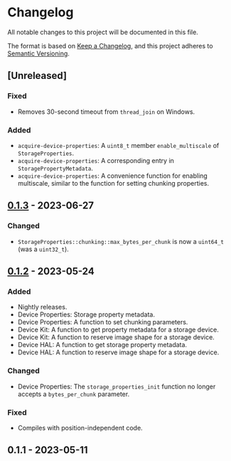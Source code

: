 # Changelog

All notable changes to this project will be documented in this file.

The format is based on [Keep a Changelog](https://keepachangelog.com/en/1.0.0/),
and this project adheres to [Semantic Versioning](https://semver.org/spec/v2.0.0.html).

## [Unreleased]

### Fixed

- Removes 30-second timeout from `thread_join` on Windows. 

### Added

- `acquire-device-properties`: A `uint8_t` member `enable_multiscale` of `StorageProperties`.
- `acquire-device-properties`: A corresponding entry in `StoragePropertyMetadata`.
- `acquire-device-properties`: A convenience function for enabling multiscale, similar to the function for
  setting chunking properties.

## [0.1.3](https://github.com/acquire-project/acquire-core-libs/compare/v0.1.2...v0.1.3) - 2023-06-27

### Changed

- `StorageProperties::chunking::max_bytes_per_chunk` is now a `uint64_t` (was a `uint32_t`).

## [0.1.2](https://github.com/acquire-project/acquire-core-libs/compare/v0.1.1...v0.1.2) - 2023-05-24

### Added

- Nightly releases.
- Device Properties: Storage property metadata.
- Device Properties: A function to set chunking parameters.
- Device Kit: A function to get property metadata for a storage device.
- Device Kit: A function to reserve image shape for a storage device.
- Device HAL: A function to get storage property metadata.
- Device HAL: A function to reserve image shape for a storage device.

### Changed

- Device Properties: The `storage_properties_init` function no longer accepts a `bytes_per_chunk` parameter.

### Fixed

- Compiles with position-independent code.

## 0.1.1 - 2023-05-11
